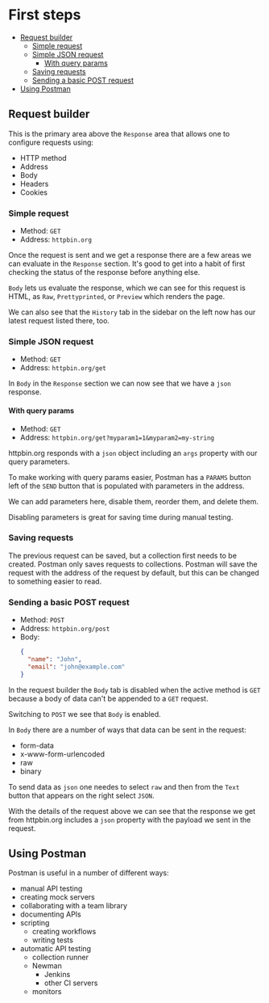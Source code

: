 # First steps

<!-- START doctoc generated TOC please keep comment here to allow auto update -->
<!-- DON'T EDIT THIS SECTION, INSTEAD RE-RUN doctoc TO UPDATE -->
<!-- DON'T EDIT THIS SECTION, INSTEAD RE-RUN doctoc TO UPDATE -->

- [Request builder](#request-builder)
  - [Simple request](#simple-request)
  - [Simple JSON request](#simple-json-request)
    - [With query params](#with-query-params)
  - [Saving requests](#saving-requests)
  - [Sending a basic POST request](#sending-a-basic-post-request)
- [Using Postman](#using-postman)

<!-- END doctoc generated TOC please keep comment here to allow auto update -->

## Request builder

This is the primary area above the `Response` area that allows one to configure
requests using:

- HTTP method
- Address
- Body
- Headers
- Cookies

### Simple request

- Method: `GET`
- Address: `httpbin.org`

Once the request is sent and we get a response there are a few areas we can
evaluate in the `Response` section. It's good to get into a habit of first
checking the status of the response before anything else.

`Body` lets us evaluate the response, which we can see for this request is HTML,
as `Raw`, `Prettyprinted`, or `Preview` which renders the page.

We can also see that the `History` tab in the sidebar on the left now has our
latest request listed there, too.

### Simple JSON request

- Method: `GET`
- Address: `httpbin.org/get`

In `Body` in the `Response` section we can now see that we have a `json`
response.

#### With query params

- Method: `GET`
- Address: `httpbin.org/get?myparam1=1&myparam2=my-string`

httpbin.org responds with a `json` object including an `args` property with our
query parameters.

To make working with query params easier, Postman has a `PARAMS` button left of
the `SEND` button that is populated with parameters in the address.

We can add parameters here, disable them, reorder them, and delete them.

Disabling parameters is great for saving time during manual testing.

### Saving requests

The previous request can be saved, but a collection first needs to be created.
Postman only saves requests to collections. Postman will save the request with
the address of the request by default, but this can be changed to something
easier to read.

### Sending a basic POST request

- Method: `POST`
- Address: `httpbin.org/post`
- Body:
    ```json
    {
      "name": "John",
      "email": "john@example.com"
    }
    ```

In the request builder the `Body` tab is disabled when the active method is
`GET` because a body of data can't be appended to a `GET` request.

Switching to `POST` we see that `Body` is enabled.

In `Body` there are a number of ways that data can be sent in the request:

- form-data
- x-www-form-urlencoded
- raw
- binary

To send data as `json` one needes to select `raw` and then from the `Text`
button that appears on the right select `JSON`.

With the details of the request above we can see that the response we get from
httpbin.org includes a `json` property with the payload we sent in the request.

## Using Postman

Postman is useful in a number of different ways:

- manual API testing
- creating mock servers
- collaborating with a team library
- documenting APIs
- scripting
    - creating workflows
    - writing tests
- automatic API testing
    - collection runner
    - Newman
        - Jenkins
        - other CI servers
    - monitors
